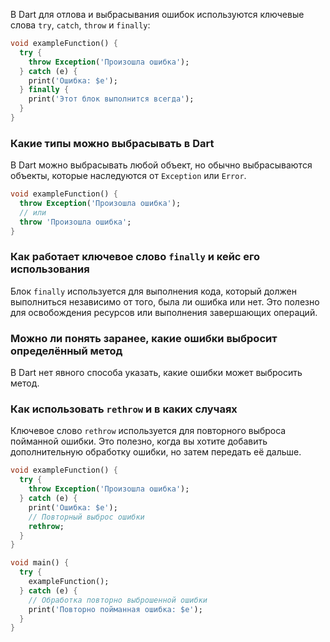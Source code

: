 
В Dart для отлова и выбрасывания ошибок используются ключевые слова `try`, `catch`, `throw` и `finally`:

```dart
void exampleFunction() {
  try {
    throw Exception('Произошла ошибка');
  } catch (e) {
    print('Ошибка: $e');
  } finally {
    print('Этот блок выполнится всегда');
  }
}
```

### Какие типы можно выбрасывать в Dart

В Dart можно выбрасывать любой объект, но обычно выбрасываются объекты, которые наследуются от `Exception` или `Error`.

```dart
void exampleFunction() {
  throw Exception('Произошла ошибка');
  // или
  throw 'Произошла ошибка';
}
```

### Как работает ключевое слово `finally` и кейс его использования

Блок `finally` используется для выполнения кода, который должен выполниться независимо от того, была ли ошибка или нет. Это полезно для освобождения ресурсов или выполнения завершающих операций.

### Можно ли понять заранее, какие ошибки выбросит определённый метод

В Dart нет явного способа указать, какие ошибки может выбросить метод.

### Как использовать `rethrow` и в каких случаях

Ключевое слово `rethrow` используется для повторного выброса пойманной ошибки. Это полезно, когда вы хотите добавить дополнительную обработку ошибки, но затем передать её дальше.

```dart
void exampleFunction() {
  try {
    throw Exception('Произошла ошибка');
  } catch (e) {
    print('Ошибка: $e');
    // Повторный выброс ошибки
    rethrow;
  }
}

void main() {
  try {
    exampleFunction();
  } catch (e) {
    // Обработка повторно выброшенной ошибки
    print('Повторно пойманная ошибка: $e');
  }
}
```